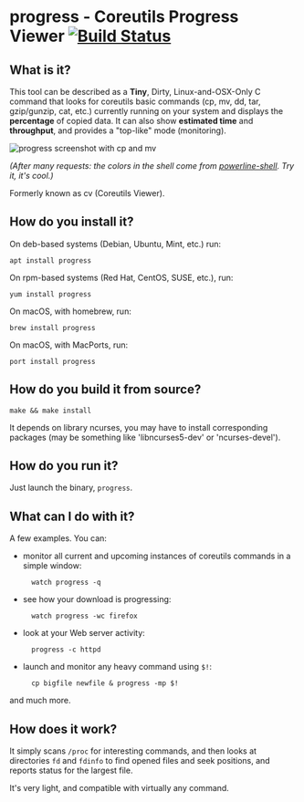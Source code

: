 progress - Coreutils Progress Viewer [![Build Status](https://travis-ci.org/Xfennec/progress.svg?branch=master)](https://travis-ci.org/Xfennec/progress)
=====================

What is it?
-----------

This tool can be described as a **Tiny**, Dirty, Linux-and-OSX-Only C command
that looks for coreutils basic commands (cp, mv, dd, tar, gzip/gunzip,
cat, etc.) currently running on your system and displays the
**percentage** of copied data. It can also show **estimated time** and **throughput**,
and provides a "top-like" mode (monitoring).

![progress screenshot with cp and mv](https://raw.github.com/Xfennec/progress/master/capture.png)

_(After many requests: the colors in the shell come from [powerline-shell](https://github.com/milkbikis/powerline-shell). Try it, it's cool.)_

Formerly known as cv (Coreutils Viewer).

How do you install it?
----------------------

On deb-based systems (Debian, Ubuntu, Mint, etc.) run:

    apt install progress
    
On rpm-based systems (Red Hat, CentOS, SUSE, etc.), run:

    yum install progress

On macOS, with homebrew, run:

    brew install progress
    
On macOS, with MacPorts, run:

    port install progress


How do you build it from source?
--------------------------------

    make && make install

It depends on library ncurses, you may have to install corresponding packages (may be something like 'libncurses5-dev' or 'ncurses-devel').

How do you run it?
------------------

Just launch the binary, `progress`.


What can I do with it?
----------------------

A few examples. You can:

* monitor all current and upcoming instances of coreutils commands in
  a simple window:

        watch progress -q

* see how your download is progressing:

        watch progress -wc firefox

* look at your Web server activity:

        progress -c httpd

* launch and monitor any heavy command using `$!`:

        cp bigfile newfile & progress -mp $!

and much more.

How does it work?
-----------------

It simply scans `/proc` for interesting commands, and then looks at
directories `fd` and `fdinfo` to find opened files and seek positions,
and reports status for the largest file.

It's very light, and compatible with virtually any command.
